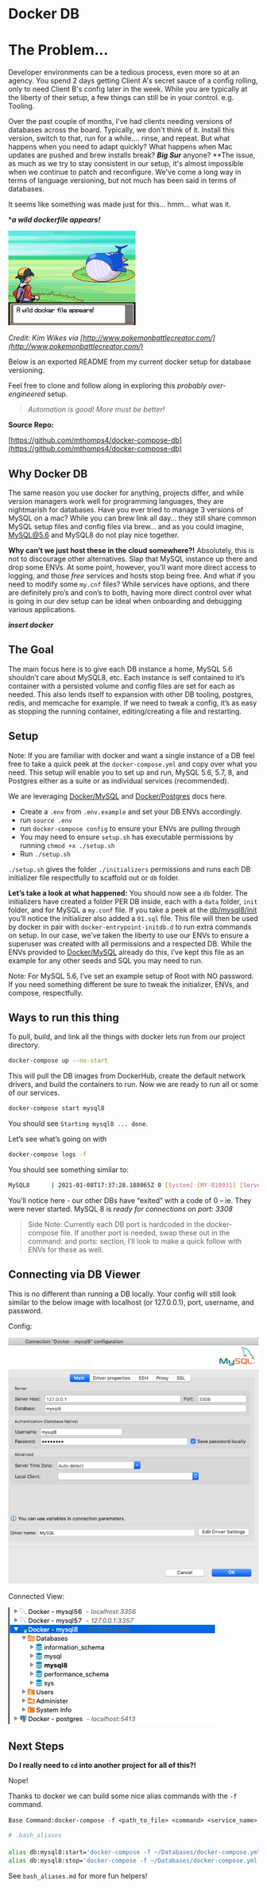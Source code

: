 # Docker DB

# The Problem...

Developer environments can be a tedious process, even more so at an agency. You spend 2 days getting Client A's secret sauce of a config rolling, only to need Client B's config later in the week. While you are typically at the liberty of their setup, a few things can still be in your control. e.g. Tooling. 

Over the past couple of months, I've had clients needing versions of databases across the board. Typically, we don't think of it. Install this version, switch to that, run for a while.... rinse, and repeat. But what happens when you need to adapt quickly? What happens when Mac updates are pushed and brew installs break? ***Big Sur*** anyone? **The issue, as much as we try to stay consistent in our setup, it's almost impossible when we continue to patch and reconfigure. We've come a long way in terms of language versioning, but not much has been said in terms of databases. 

It seems like something was made just for this... hmm... what was it.

****a wild dockerfile appears!***

![Docker%20DB%202a9c297434334b3bb42a0fbb83c58c9c/PBC_1.png](Docker%20DB%202a9c297434334b3bb42a0fbb83c58c9c/PBC_1.png)

*Credit: Kim Wikes via [http://www.pokemonbattlecreator.com/](http://www.pokemonbattlecreator.com/)*

Below is an exported README from my current docker setup for database versioning.

Feel free to clone and follow along in exploring this *probably over-engineered* setup. 

> *Automation is good! More must be better!*
> 

**Source Repo:** 

[https://github.com/mthomps4/docker-compose-db](https://github.com/mthomps4/docker-compose-db)

## Why Docker DB

The same reason you use docker for anything, projects differ, and while version managers work well for programming languages, they are nightmarish for databases. Have you ever tried to manage 3 versions of MySQL on a mac? While you can brew link all day… they still share common MySQL setup files and config files via brew… and as you could imagine, MySQL@5.6 and MySQL8 do not play nice together.

**Why can’t we just host these in the cloud somewhere?!** Absolutely, this is not to discourage other alternatives. Slap that MySQL instance up there and drop some ENVs. At some point, however, you’ll want more direct access to logging, and those *free* services and hosts stop being free. And what if you need to modify some `my.cnf` files? While services have options, and there are definitely pro’s and con’s to both, having more direct control over what is going in our dev setup can be ideal when onboarding and debugging various applications.

***insert docker***

## The Goal

The main focus here is to give each DB instance a home, MySQL 5.6 shouldn’t care about MySQL8, etc. Each instance is self contained to it’s container with a persisted volume and config files are set for each as needed. This also lends itself to expansion with other DB tooling, postgres, redis, and memcache for example. If we need to tweak a config, it’s as easy as stopping the running container, editing/creating a file and restarting.

## Setup

Note: If you are familiar with docker and want a single instance of a DB feel free to take a quick peek at the `docker-compose.yml` and copy over what you need. This setup will enable you to set up and run, MySQL 5.6, 5.7, 8, and Postgres either as a suite or as individual services (recommended).

We are leveraging [Docker/MySQL](https://hub.docker.com/_/mysql) and [Docker/Postgres](https://hub.docker.com/_/postgres) docs here.

- Create a `.env` from `.env.example` and set your DB ENVs accordingly.
- run `source .env`
- run `docker-compose config` to ensure your ENVs are pulling through
- You may need to ensure `setup.sh` has executable permissions by running `chmod +x ./setup.sh`
- Run `./setup.sh`

`./setup.sh` gives the folder `./initializers` permissions and runs each DB initializer file respectfully to scaffold out or `db` folder.

**Let’s take a look at what happened:** You should now see a `db` folder. The initializers have created a folder PER DB inside, each with a `data` folder, `init` folder, and for MySQL a `my.conf` file. If you take a peek at the [db/mysql8/init](./db/mysql8/init) you’ll notice the initializer also added a `01.sql` file. This file will then be used by docker in pair with `docker-entrypoint-initdb.d` to run extra commands on setup. In our case, we’ve taken the liberty to use our ENVs to ensure a superuser was created with all permissions and a respected DB. While the ENVs provided to [Docker/MySQL](https://hub.docker.com/_/mysql) already do this, I’ve kept this file as an example for any other seeds and SQL you may need to run.

Note: For MySQL 5.6, I’ve set an example setup of Root with NO password. If you need something different be sure to tweak the initializer, ENVs, and compose, respectfully.

## Ways to run this thing

To pull, build, and link all the things with docker lets run from our project directory.

```bash
docker-compose up --no-start
```

This will pull the DB images from DockerHub, create the default network drivers, and build the containers to run. Now we are ready to run all or some of our services.

```bash
docker-compose start mysql8
```

You should see `Starting mysql8 ... done`.

Let’s see what’s going on with

```bash
docker-compose logs -f
```

You should see something similar to:

```bash
MySQL8      | 2021-01-08T17:37:28.188065Z 0 [System] [MY-010931] [Server] /usr/sbin/mysqld: ready for connections. Version: '8.0.22'  socket: '/var/run/mysqld/mysqld.sock'  port: 3308  MySQL Community Server - GPL.MySQL56 exited with code 0postgres exited with code 0MySQL57 exited with code 0
```

You’ll notice here - our other DBs have “exited” with a code of 0 – ie. They were never started. MySQL 8 is *ready for connections* on *port: 3308*

> Side Note: Currently each DB port is hardcoded in the docker-compose file. If another port is needed, swap these out in the command: and ports: section, I’ll look to make a quick follow with ENVs for these as well.
> 

## Connecting via DB Viewer

This is no different than running a DB locally. Your config will still look similar to the below image with localhost (or 127.0.0.1), port, username, and password.

Config:

![Docker%20DB%202a9c297434334b3bb42a0fbb83c58c9c/db-viewer-config.png](Docker%20DB%202a9c297434334b3bb42a0fbb83c58c9c/db-viewer-config.png)

Connected View:

![Docker%20DB%202a9c297434334b3bb42a0fbb83c58c9c/connected-dbs.png](Docker%20DB%202a9c297434334b3bb42a0fbb83c58c9c/connected-dbs.png)

## Next Steps

**Do I really need to `cd` into another project for all of this?!** 

Nope! 

Thanks to docker we can build some nice alias commands with the `-f` command.

`Base Command:docker-compose -f <path_to_file> <command> <service_name>`

```bash
# .bash_aliases

alias db:mysql8:start='docker-compose -f ~/Databases/docker-compose.yml start mysql8'
alias db:mysql8:stop='docker-compose -f ~/Databases/docker-compose.yml stop mysql8'
```

See `bash_aliases.md` for more fun helpers!